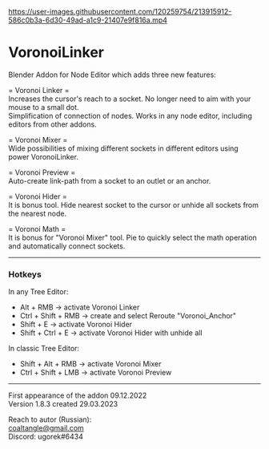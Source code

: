 https://user-images.githubusercontent.com/120259754/213915912-586c0b3a-6d30-49ad-a1c9-21407e9f816a.mp4

# VoronoiLinker
Blender Addon for Node Editor which adds three new features:

= Voronoi Linker =  
Increases the cursor's reach to a socket. No longer need to aim with your mouse to a small dot.  
Simplification of connection of nodes. Works in any node editor, including editors from other addons.  

= Voronoi Mixer =  
Wide possibilities of mixing different sockets in different editors using power VoronoiLinker.

= Voronoi Preview =  
Auto-create link-path from a socket to an outlet or an anchor.

= Voronoi Hider =  
It is bonus tool. Hide nearest socket to the cursor or unhide all sockets from the nearest node.

= Voronoi Math =  
It is bonus for "Voronoi Mixer" tool. Pie to quickly select the math operation and automatically connect sockets.

---
### Hotkeys

In any Tree Editor:  
 + Alt + RMB  -> activate Voronoi Linker  
 + Ctrl + Shift + RMB -> create and select Reroute "Voronoi_Anchor"
 + Shift + E  -> activate Voronoi Hider  
 + Shift + Ctrl + E  -> activate Voronoi Hider with unhide all  

In classic Tree Editor:  
 + Shift + Alt + RMB -> activate Voronoi Mixer
 + Ctrl + Shift + LMB -> activate Voronoi Preview

---

First appearance of the addon 09.12.2022  
Version 1.8.3 created 29.03.2023

Reach to autor (Russian):  
coaltangle@gmail.com  
Discord: ugorek#6434

[Email]: coaltangle@gmail.com

